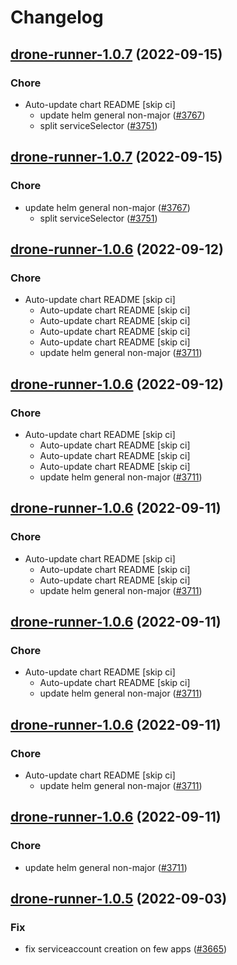 # Changelog



## [drone-runner-1.0.7](https://github.com/truecharts/charts/compare/drone-runner-1.0.6...drone-runner-1.0.7) (2022-09-15)

### Chore

- Auto-update chart README [skip ci]
  - update helm general non-major ([#3767](https://github.com/truecharts/charts/issues/3767))
  - split serviceSelector ([#3751](https://github.com/truecharts/charts/issues/3751))




## [drone-runner-1.0.7](https://github.com/truecharts/charts/compare/drone-runner-1.0.6...drone-runner-1.0.7) (2022-09-15)

### Chore

- update helm general non-major ([#3767](https://github.com/truecharts/charts/issues/3767))
  - split serviceSelector ([#3751](https://github.com/truecharts/charts/issues/3751))




## [drone-runner-1.0.6](https://github.com/truecharts/charts/compare/drone-runner-1.0.5...drone-runner-1.0.6) (2022-09-12)

### Chore

- Auto-update chart README [skip ci]
  - Auto-update chart README [skip ci]
  - Auto-update chart README [skip ci]
  - Auto-update chart README [skip ci]
  - Auto-update chart README [skip ci]
  - update helm general non-major ([#3711](https://github.com/truecharts/charts/issues/3711))




## [drone-runner-1.0.6](https://github.com/truecharts/charts/compare/drone-runner-1.0.5...drone-runner-1.0.6) (2022-09-12)

### Chore

- Auto-update chart README [skip ci]
  - Auto-update chart README [skip ci]
  - Auto-update chart README [skip ci]
  - Auto-update chart README [skip ci]
  - update helm general non-major ([#3711](https://github.com/truecharts/charts/issues/3711))




## [drone-runner-1.0.6](https://github.com/truecharts/charts/compare/drone-runner-1.0.5...drone-runner-1.0.6) (2022-09-11)

### Chore

- Auto-update chart README [skip ci]
  - Auto-update chart README [skip ci]
  - Auto-update chart README [skip ci]
  - update helm general non-major ([#3711](https://github.com/truecharts/charts/issues/3711))




## [drone-runner-1.0.6](https://github.com/truecharts/charts/compare/drone-runner-1.0.5...drone-runner-1.0.6) (2022-09-11)

### Chore

- Auto-update chart README [skip ci]
  - Auto-update chart README [skip ci]
  - update helm general non-major ([#3711](https://github.com/truecharts/charts/issues/3711))




## [drone-runner-1.0.6](https://github.com/truecharts/charts/compare/drone-runner-1.0.5...drone-runner-1.0.6) (2022-09-11)

### Chore

- Auto-update chart README [skip ci]
  - update helm general non-major ([#3711](https://github.com/truecharts/charts/issues/3711))




## [drone-runner-1.0.6](https://github.com/truecharts/charts/compare/drone-runner-1.0.5...drone-runner-1.0.6) (2022-09-11)

### Chore

- update helm general non-major ([#3711](https://github.com/truecharts/charts/issues/3711))




## [drone-runner-1.0.5](https://github.com/truecharts/charts/compare/drone-runner-1.0.4...drone-runner-1.0.5) (2022-09-03)

### Fix

- fix serviceaccount creation on few apps ([#3665](https://github.com/truecharts/charts/issues/3665))
